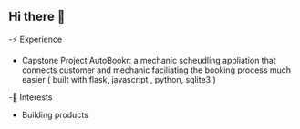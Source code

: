 ## Hi there 👋

<!--
**antonioa6608/antonioa6608** is a ✨ _special_ ✨ repository because its `README.md` (this file) appears on your GitHub profile.

Here are some ideas to get you started:-->
-⚡ Experience 
+ Capstone Project AutoBookr: a mechanic scheudling appliation that connects customer and mechanic faciliating the booking process much easier ( built with flask, javascript , python, sqlite3 )

-🌱 Interests
+ Building products 
  

